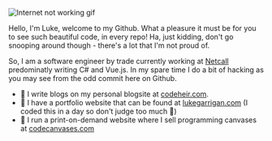 ![Internet not working gif](https://github.com/saadeghi/saadeghi/raw/master/dino.gif)

Hello, I'm Luke, welcome to my Github. What a pleasure it must be for you to see such beautiful code, in every repo! Ha, just kidding, don't go snooping around though - there's a lot that I'm not proud of. 

So, I am a software engineer by trade currently working at [Netcall](https://www.netcall.com/) predominatly writing C# and Vue.js. In my spare time I do a bit of hacking as you may see from the odd commit here on Github. 

- 📗 I write blogs on my personal blogsite at [codeheir.com](https://www.codeheir.com/). 
- 💬 I have a portfolio website that can be found at [lukegarrigan.com](https://www.lukegarrigan.com) (I coded this in a day so don't judge too much 🤣)
- 🎨 I run a print-on-demand website where I sell programming canvases at [codecanvases.com](https://www.codecanvases.com)
